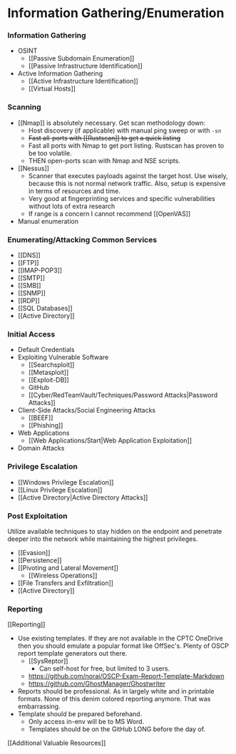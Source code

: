 # Information Gathering/Enumeration
### Information Gathering
- OSINT
	- [[Passive Subdomain Enumeration]]
	- [[Passive Infrastructure Identification]]
- Active Information Gathering
	- [[Active Infrastructure Identification]]
	- [[Virtual Hosts]]

### Scanning
- [[Nmap]] is absolutely necessary. Get scan methodology down: 
	- Host discovery (if applicable) with manual ping sweep or with `-sn`
	- ~~Fast all-ports with [[Rustscan]] to get a quick listing~~
	- Fast all ports with Nmap to get port listing. Rustscan has proven to be too volatile. 
	- THEN open-ports scan with Nmap and NSE scripts. 
- [[Nessus]] 
	- Scanner that executes payloads against the target host. Use wisely, because this is not normal network traffic. Also, setup is expensive in terms of resources and time. 
	- Very good at fingerprinting services and specific vulnerabilities without lots of extra research
	- If range is a concern I cannot recommend [[OpenVAS]]
- Manual enumeration

### Enumerating/Attacking Common Services
- [[DNS]]
- [[FTP]]
- [[IMAP-POP3]]
- [[SMTP]]
- [[SMB]]
- [[SNMP]]
- [[RDP]]
- [[SQL Databases]]
- [[Active Directory]]

### Initial Access
- Default Credentials
- Exploiting Vulnerable Software
	- [[Searchsploit]]
	- [[Metasploit]]
	- [[Exploit-DB]]
	- GitHub
	- [[Cyber/RedTeamVault/Techniques/Password Attacks|Password Attacks]]
- Client-Side Attacks/Social Engineering Attacks
	- [[BEEF]]
	- [[Phishing]]
- Web Applications
	- [[Web Applications/Start|Web Application Exploitation]]
- Domain Attacks
### Privilege Escalation
- [[Windows Privilege Escalation]]
- [[Linux Privilege Escalation]]
- [[Active Directory|Active Directory Attacks]]

### Post Exploitation
Utilize available techniques to stay hidden on the endpoint and penetrate deeper into the network while maintaining the highest privileges. 
- [[Evasion]]
- [[Persistence]]
- [[Pivoting and Lateral Movement]]
	- [[Wireless Operations]]
- [[File Transfers and Exfiltration]]
- [[Active Directory]]

### Reporting
[[Reporting]]
- Use existing templates. If they are not available in the CPTC OneDrive then you should emulate a popular format like OffSec's. Plenty of OSCP report template generators out there. 
	- [[SysReptor]]
		- Can self-host for free, but limited to 3 users.
	- https://github.com/noraj/OSCP-Exam-Report-Template-Markdown
	- https://github.com/GhostManager/Ghostwriter
- Reports should be professional. As in largely white and in printable formats. None of this denim colored reporting anymore. That was embarrassing. 
- Template should be prepared beforehand. 
	- Only access in-env will be to MS Word.
	- Templates should be on the GitHub LONG before the day of. 

[[Additional Valuable Resources]]
